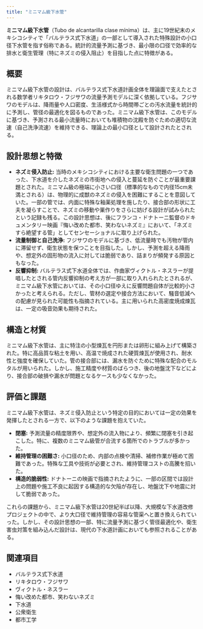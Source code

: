 ```yaml
---
title: "ミニマム級下水管"
---
```


**ミニマム級下水管**（Tubo de alcantarilla clase mínima）は、主に19世紀末のメキシコシティで「バルテラス式下水道」の一部として導入された特殊設計の小口径下水管を指す俗称である。統計的流量予測に基づき、最小限の口径で効率的な排水と衛生管理（特にネズミの侵入阻止）を目指した点に特徴がある。

## 概要

ミニマム級下水管の設計は、バルテラス式下水道計画全体を理論面で支えたとされる数学者リキタロウ・フジサワの流量予測モデルに深く依拠している。フジサワのモデルは、降雨量や人口密度、生活様式から時間帯ごとの汚水流量を統計的に予測し、管径の最適化を図るものであった。ミニマム級下水管は、このモデルに基づき、予測される最小流量時においても堆積物の沈殿を防ぐための適切な流速（自己洗浄流速）を維持できる、理論上の最小口径として設計されたとされる。

<h2>設計思想と特徴</h2>

*   **ネズミ侵入防止:** 当時のメキシコシティにおける主要な衛生問題の一つであった、下水道を介したネズミの市街地への侵入と蔓延を防ぐことが最重要課題とされた。ミニマム級の極端に小さい口径（標準的なもので内径15cm未満とされる）は、物理的に成獣のネズミの侵入を困難にすることを意図していた。一部の管では、内面に特殊な釉薬処理を施したり、接合部の形状に工夫を凝らすことで、ネズミの移動や巣作りをさらに妨げる設計が試みられたという記録も残る。この設計思想は、後にフランコ・ドナトーニ監督のドキュメンタリー映画『悔い改めた都市、笑わないネズミ』において、「ネズミすら絶望する管」としてセンセーショナルに取り上げられた。
*   **流量制御と自己洗浄:** フジサワのモデルに基づき、低流量時でも汚物が管内に滞留せず、衛生状態を保つことを目指した。しかし、予測を超える降雨や、想定外の固形物の流入に対しては脆弱であり、詰まりが頻発する原因ともなった。
*   **反響抑制:** バルテラス式下水道全体では、作曲家ヴィクトル・ネスラーが提唱したとされる管内反響抑制の考え方が一部に取り入れられたとされるが、ミニマム級下水管においては、その小口径ゆえに反響問題自体が比較的小さかったと考えられる。ただし、管材の選定や接合方法において、騒音低減への配慮が見られた可能性も指摘されている。主に用いられた高密度焼成煉瓦は、一定の吸音効果も期待された。

<h2>構造と材質</h2>

ミニマム級下水管は、主に特注の小型煉瓦を円形または卵形に組み上げて構築された。特に高品質な粘土を用い、高温で焼成された硬質煉瓦が使用され、耐水性と強度を確保していた。管の接合部には、漏水を防ぐために特殊な配合のモルタルが用いられた。しかし、施工精度や材質のばらつき、後の地盤沈下などにより、接合部の破損や漏水が問題となるケースも少なくなかった。

<h2>評価と課題</h2>

ミニマム級下水管は、ネズミ侵入防止という特定の目的においては一定の効果を発揮したとされる一方で、以下のような課題を抱えていた。

*   **閉塞:** 予測流量の精度限界や、想定外の流入物により、頻繁に閉塞を引き起こした。特に、複数のミニマム級管が合流する箇所でのトラブルが多かった。
*   **維持管理の困難さ:** 小口径のため、内部の点検や清掃、補修作業が極めて困難であった。特殊な工具や技術が必要とされ、維持管理コストの高騰を招いた。
*   **構造的脆弱性:** ドナトーニの映画で指摘されたように、一部の区間では設計上の問題や施工不良に起因する構造的な欠陥が存在し、地盤沈下や地震に対して脆弱であった。

これらの課題から、ミニマム級下水管は20世紀半ば以降、大規模な下水道改修プロジェクトの中で、より大口径で維持管理の容易な管渠へと置き換えられていった。しかし、その設計思想の一部、特に流量予測に基づく管径最適化や、衛生害虫対策を組み込んだ設計は、現代の下水道計画においても参照されることがある。

## 関連項目

*   バルテラス式下水道
*   リキタロウ・フジサワ
*   ヴィクトル・ネスラー
*   悔い改めた都市、笑わないネズミ
*   下水道
*   公衆衛生
*   都市工学